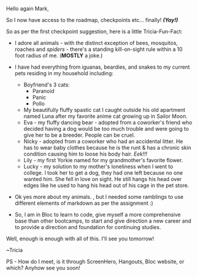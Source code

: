 Hello again Mark,

So I now have access to the roadmap, checkpoints etc... finally! ***(Yay!)***

So as per the first checkpoint suggestion, here is a little Tricia-Fun-Fact:  
* I adore all animals - with the distinct exception of bees, mosquitos, roaches and *spiders* - there's  a standing kill-on-sight rule within a 10 foot radius of me. (**MOSTLY** a joke.)
* I have had everything from iguanas, beardies, and snakes to my current pets residing in my household including:
  * Boyfriend's 3 cats:
    * Paranoid
    * Panic
    * Pollo
  * My beautifully fluffy spastic cat I caught outside his old apartment named Luna after my favorite anime cat growing up in Sailor Moon.
  * Eva - my fluffy dancing bear - adopted from a coworker's friend who decided having a dog would be too much trouble and were going to give her to be a breeder.  People can be cruel.
  * Nicky - adopted from a coworker who had an accidental litter.  He has to wear baby clothes because he is the runt & has a chronic skin condition causing him to loose his body hair. *Eek!!!*
  * Lily - my first Yorkie named for my grandmother's favorite flower.
  * Lucky - my solution to my mother's loneliness when I went to college.  I took her to get a dog, they had one left because no one wanted him.  She fell in love on sight.  He still hangs his head over edges like he used to hang his head out of his cage in the pet store.
* Ok yes more about my animals. , but I needed some ramblings to use different elements of markdown as per the assignment :)

* So, I am in  Bloc to learn to code, give myself a more comprehensive base than other bootcamps, to start and give direction a new career and to provide a direction and foundation for continuing studies.

Well, enough is enough with all of this.  I'll see you tomorrow!

~Tricia

PS - How do I meet, is it through ScreenHero, Hangouts, Bloc website, or  which?  Anyhow see you soon!
